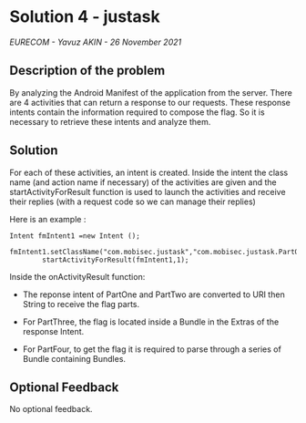 # Solution 4 - justask

*EURECOM - Yavuz AKIN - 26 November 2021*

## Description of the problem

By analyzing the Android Manifest of the application from the server. There are 4 activities that can return a response to our requests. These response intents contain the information required to compose the flag. So it is necessary to retrieve these intents and analyze them.

## Solution

For each of these activities, an intent is created. Inside the intent the class name (and action name if necessary) of the activities are given and the startActivityForResult function is used to launch the activities and receive their replies (with a request code so we can manage their replies)

Here is an example : 

```
Intent fmIntent1 =new Intent ();
        fmIntent1.setClassName("com.mobisec.justask","com.mobisec.justask.PartOne");
        startActivityForResult(fmIntent1,1);  
```

Inside the onActivityResult function:  

* The reponse intent of PartOne and PartTwo are converted to URI then String to receive the flag parts. 

* For PartThree, the flag is located inside a Bundle in the Extras of the response Intent.
* For PartFour, to get the flag it is required to parse through a series of Bundle containing Bundles. 


## Optional Feedback

No optional feedback.
